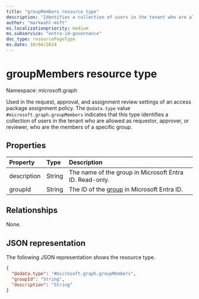 ```yaml
---
title: "groupMembers resource type"
description: "Identifies a collection of users in the tenant who are allowed as requestor, approver, or reviewer."
author: "markwahl-msft"
ms.localizationpriority: medium
ms.subservice: "entra-id-governance"
doc_type: resourcePageType
ms.date: 10/04/2024
---
```

# groupMembers resource type

Namespace: microsoft.graph


Used in the request, approval, and assignment review settings of an access package assignment policy.
The `@odata.type` value `#microsoft.graph.groupMembers` indicates that this type identifies a collection of users in the tenant who are allowed as requestor, approver, or reviewer, who are the members of a specific group.

## Properties
|Property|Type|Description|
|:---|:---|:---|
|description|String|The name of the group in Microsoft Entra ID. Read-only. |
|groupId|String|The ID of the [group](group.md) in Microsoft Entra ID.|

## Relationships
None.
## JSON representation
The following JSON representation shows the resource type.
<!-- {
  "blockType": "resource",
  "@odata.type": "microsoft.graph.groupMembers",
  "baseType": "microsoft.graph.subjectSet"
}
-->
``` json
{
  "@odata.type": "#microsoft.graph.groupMembers",
  "groupId": "String",
  "description": "String"
}
```
